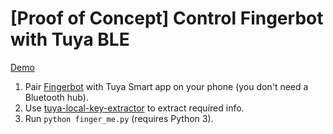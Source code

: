 # [Proof of Concept] Control Fingerbot with Tuya BLE
  
[Demo](https://www.reddit.com/r/homeassistant/comments/uubh7h/poc_controlling_tuyaadaprox_fingerbot_plus/)
  
  
1. Pair [Fingerbot](https://www.adaprox.io/products/fingerbot-plus-1) with Tuya Smart app on your phone (you don't need a Bluetooth hub).
2. Use [tuya-local-key-extractor](https://github.com/redphx/tuya-local-key-extractor) to extract required info.
3. Run `python finger_me.py` (requires Python 3).
